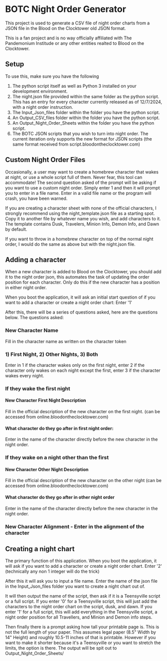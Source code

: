 # BOTC Night Order Generator

This project is used to generate a CSV file of night order charts from a JSON file in the Blood on the Clocktower old JSON format. 

This is a fan project and is no way officially affiliated with The Pandemonium Institude or any other entities realted to Blood on the Clocktower. 

## Setup

To use this, make sure you have the following
1) The python script itself as well as Python 3 installed on your development environment. 
2) The night.json file provided within the same folder as the python script. This has an entry for every character currently released 
as of 12/7/2024, with a night order instruction. 
3) The Input_Json_files folder within the folder you have the python script. 
4) An Output_CSV_files folder within the folder you have the python script.
5) An Output_Night_Order_Sheets within the folder you have the python script.
5) The BOTC JSON scripts that you wish to turn into night order. The current iteration only supports the new format for JSON scripts (the same format received from script.bloodontheclocktower.com)

## Custom Night Order Files
Occasionally, a user may want to create a homebrew character that wakes at night, or use a whole script full of them. Never fear, this
tool can accommodate! The second question asked of the prompt will be asking if you want to use a custom night order. Simply enter 1 and 
then it will prompt you to enter in a file name. Enter in a valid file name or the program will crash, you have been warned. 

If you are creating a character sheet with none of the official characters, I strongly recommend using the night_template.json file as a 
starting spot. Copy it to another file by whatever name you wish, and add characters to it. The template contains Dusk, Travelers, Minion
Info, Demon Info, and Dawn by default. 

If you want to throw in a homebrew character on top of the normal night order, I would do the same as above but with the night.json file. 

## Adding a character
When a new character is added to Blood on the Clocktower, you should add it to the night order json, this automates the task of updating the
order position for each character. Only do this if the new character has a position in either night order.

When you boot the application, it will ask an initial start question of if you want to add a character or create a night order chart: Enter '1'

After this, there will be a series of questions asked, here are the questions below. 
The questions asked:
### New Character Name 
Fill in the character name as written on the character token

### 1) First Night, 2) Other Nights, 3) Both
Enter in 1 if the character wakes only on the first night, enter 2 if the character only wakes 
on each night except the first, enter 3 if the character wakes every night.

### If they wake the first night
#### New Character First Night Description
Fill in the official description of the new character on the first night. (can be accessed from online.bloodontheclocktower.com)

#### What character do they go after in first night order: 
Enter in the name of the character directly before the new character in the night order.

### If they wake on a night other than the first
#### New Character Other Night Description
Fill in the official description of the new character on the other night (can be accessed from online.bloodontheclocktower.com)

#### What character do they go after in other night order
Enter in the name of the character directly before the new character in the night 
order. 

### New Character Alignment - Enter in the alignment of the character


## Creating a night chart
The primary function of this application. When you boot the application, it will ask if you want to add a character or create a night order 
chart. Enter '2' (technically any non 1 integer will do the trick)

After this it will ask you to input a file name. Enter the name of the json file in the Input_Json_files folder you want to create a night chart 
out of. 

It will then output the name of the script, then ask if it is a Teensyville script or a full script. If you enter '0' for a Teensyville script,
this will just add the characters to the night order chart on the script, dusk, and dawn. If you enter '1' for a full script, this will add 
everything in the Teensyville script, a night order position for all Travellers, and Minion and Demon info steps. 

Then finally there is a prompt asking how tall your printable page is. This is not the full length of your paper. This assumes legal paper (8.5" Width by 14" Height) and roughly 10.5-11 inches of that is printable. However if you want to make it shorter because it's a Teensyville or you want to stretch the limits, the option is there. The output will be spit out to Output_Night_Order_Sheets/<SCRIPT>_Formatted_Night.docx

However if you do not think the formatting here is what you want and you want to just have the raw information and do it yourself, the csv file with just the night order information is output to Output_CSV_files/<SCRIPT>_Night_Order.csv